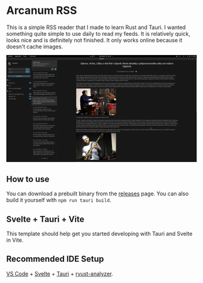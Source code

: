 # Arcanum RSS

This is a simple RSS reader that I made to learn Rust and Tauri. I wanted something quite simple to use daily to read my feeds.
It is relatively quick, looks nice and is definitely not finished. It only works online because it doesn't cache images.

![img](screen.png)

## How to use
You can download a prebuilt binary from the [releases](https://github.com/dhonus/arcanum/releases) page. 
You can also build it yourself with `npm run tauri build`.

## Svelte + Tauri + Vite
This template should help get you started developing with Tauri and Svelte in Vite.

## Recommended IDE Setup

[VS Code](https://code.visualstudio.com/) + [Svelte](https://marketplace.visualstudio.com/items?itemName=svelte.svelte-vscode) + [Tauri](https://marketplace.visualstudio.com/items?itemName=tauri-apps.tauri-vscode) + [ryust-analyzer](https://marketplace.visualstudio.com/items?itemName=rust-lang.rust-analyzer).

